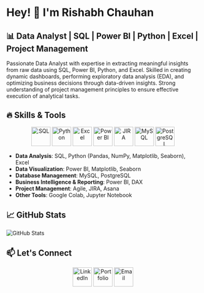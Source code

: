 # Hey! 👋 I'm Rishabh Chauhan

## 📊 Data Analyst | SQL | Power BI | Python | Excel | Project Management

Passionate Data Analyst with expertise in extracting meaningful insights from raw data using SQL, Power BI, Python, and Excel. Skilled in creating dynamic dashboards, performing exploratory data analysis (EDA), and optimizing business decisions through data-driven insights. Strong understanding of project management principles to ensure effective execution of analytical tasks.

## 🔥 Skills & Tools
<p align="center">
  <img src="https://cdn-icons-png.flaticon.com/512/4248/4248443.png" alt="SQL" width="50" height="50"/>
  <img src="https://cdn-icons-png.flaticon.com/512/5968/5968350.png" alt="Python" width="50" height="50"/>
  <img src="https://cdn-icons-png.flaticon.com/512/5968/5968332.png" alt="Excel" width="50" height="50"/>
  <img src="https://upload.wikimedia.org/wikipedia/commons/thumb/c/cf/Power_BI_logo.svg/512px-Power_BI_logo.svg.png" alt="Power BI" width="50" height="50"/>
  <img src="https://cdn-icons-png.flaticon.com/512/5969/5969059.png" alt="JIRA" width="50" height="50"/>
  <img src="https://upload.wikimedia.org/wikipedia/commons/thumb/e/ed/MySQL_logo.svg/512px-MySQL_logo.svg.png" alt="MySQL" width="50" height="50"/>
  <img src="https://upload.wikimedia.org/wikipedia/commons/2/29/Postgresql_elephant.svg" alt="PostgreSQL" width="50" height="50"/>
</p>

- **Data Analysis**: SQL, Python (Pandas, NumPy, Matplotlib, Seaborn), Excel
- **Data Visualization**: Power BI, Matplotlib, Seaborn
- **Database Management**: MySQL, PostgreSQL
- **Business Intelligence & Reporting**: Power BI, DAX
- **Project Management**: Agile, JIRA, Asana
- **Other Tools**: Google Colab, Jupyter Notebook

## 📈 GitHub Stats
![GitHub Stats](https://github-readme-stats.vercel.app/api?username=your-github-username&show_icons=true&theme=radical)

## 📫 Let's Connect
<p align="center">
  <a href="https://www.linkedin.com/in/your-profile"><img src="https://cdn-icons-png.flaticon.com/512/174/174857.png" alt="LinkedIn" width="50" height="50"/></a>
  <a href="#"><img src="https://cdn-icons-png.flaticon.com/512/1051/1051326.png" alt="Portfolio" width="50" height="50"/></a>
  <a href="mailto:your-email@example.com"><img src="https://cdn-icons-png.flaticon.com/512/732/732200.png" alt="Email" width="50" height="50"/></a>
</p>


